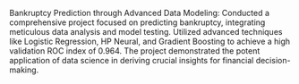 Bankruptcy Prediction through Advanced Data Modeling: Conducted a comprehensive project focused on predicting bankruptcy, integrating meticulous data analysis and model testing. Utilized advanced techniques like Logistic Regression, HP Neural, and Gradient Boosting to achieve a high validation ROC index of 0.964. The project demonstrated the potent application of data science in deriving crucial insights for financial decision-making.
